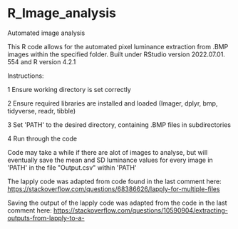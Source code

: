 # R_Image_analysis
Automated image analysis

This R code allows for the automated pixel luminance extraction from .BMP images within the specified folder.
Built under RStudio version 2022.07.01. 554 and R version 4.2.1

Instructions:

1 Ensure working directory is set correctly

2 Ensure required libraries are installed and loaded (Imager, dplyr, bmp, tidyverse, readr, tibble)

3 Set 'PATH' to the desired directory, containing .BMP files in subdirectories

4 Run through the code

Code may take a while if there are alot of images to analyse, but will eventually save the mean and SD luminance values for every image in 'PATH' in the file "Output.csv" within 'PATH'


The lapply code was adapted from code found in the last comment here: https://stackoverflow.com/questions/68386626/lapply-for-multiple-files

Saving the output of the lapply code was adapted from the code in the last comment here: https://stackoverflow.com/questions/10590904/extracting-outputs-from-lapply-to-a-
